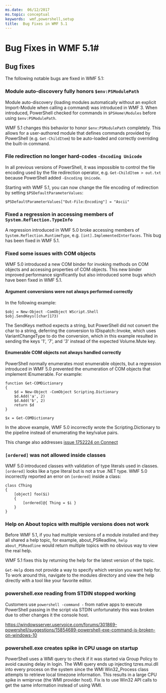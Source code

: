 ```yaml
---
ms.date:  06/12/2017
ms.topic: conceptual
keywords:  wmf,powershell,setup
title:  Bug Fixes in WMF 5.1
---
```


# Bug Fixes in WMF 5.1#

## Bug fixes ##

The following notable bugs are fixed in WMF 5.1:

### Module auto-discovery fully honors `$env:PSModulePath` ###

Module auto-discovery (loading modules automatically without an explicit Import-Module when calling a command)
was introduced in WMF 3.
When introduced, PowerShell checked for commands in `$PSHome\Modules` before using `$env:PSModulePath`.

WMF 5.1 changes this behavior to honor `$env:PSModulePath` completely.
This allows for a user-authored module that defines commands provided by PowerShell (e.g. `Get-ChildItem`) to be auto-loaded and correctly overriding the built-in command.

### File redirection no longer hard-codes `-Encoding Unicode` ###

In all previous versions of PowerShell, it was impossible to control the file encoding used by the file
redirection operator, e.g. `Get-ChildItem > out.txt` because PowerShell added `-Encoding Unicode`.

Starting with WMF 5.1, you can now change the file encoding of redirection by setting `$PSDefaultParameterValues`:

```
$PSDefaultParameterValues["Out-File:Encoding"] = "Ascii"
```

### Fixed a regression in accessing members of `System.Reflection.TypeInfo` ###

A regression introduced in WMF 5.0 broke accessing members of `System.Reflection.RuntimeType`, e.g. `[int].ImplementedInterfaces`.
This bug has been fixed in WMF 5.1.


### Fixed some issues with COM objects ###

WMF 5.0 introduced a new COM binder for invoking methods on COM objects and accessing properties of COM objects.
This new binder improved performance significantly but also introduced some bugs which have been fixed in WMF 5.1.

#### Argument conversions were not always performed correctly ####

In the following example:

```
$obj = New-Object -ComObject WScript.Shell
$obj.SendKeys([char]173)
```

The SendKeys method expects a string, but PowerShell did not convert the char to a string, deferring the conversion
to IDispatch::Invoke, which uses VariantChangeType to do the conversion, which in this example resulted in sending
the keys '1', '7', and '3' instead of the expected Volume.Mute key.

#### Enumerable COM objects not always handled correctly ####

PowerShell normally enumerates most enumerable objects, but a regression introduced in WMF 5.0 prevented the enumeration
of COM objects that implement IEnumerable.  For example:

```
function Get-COMDictionary
{
    $d = New-Object -ComObject Scripting.Dictionary
    $d.Add('a', 2)
    $d.Add('b', 2)
    return $d
}

$x = Get-COMDictionary
```

In the above example, WMF 5.0 incorrectly wrote the Scripting.Dictionary to the pipeline instead of enumerating the key/value pairs.

This change also addresses [issue 1752224 on Connect](https://connect.microsoft.com/PowerShell/feedback/details/1752224)

### `[ordered]` was not allowed inside classes ###

WMF 5.0 introduced classes with validation of type literals used in classes.
`[ordered]` looks like a type literal but is not a true .NET type.
WMF 5.0 incorrectly reported an error on `[ordered]` inside a class:

```
class CThing
{
    [object] foo($i)
    {
        [ordered]@{ Thing = $i }
    }
}
```


### Help on About topics with multiple versions does not work ###

Before WMF 5.1, if you had multiple versions of a module installed and they all shared a help topic,
for example, about_PSReadline, `help about_PSReadline` would return multiple topics with no obvious way
to view the real help.

WMF 5.1 fixes this by returning the help for the latest version of the topic.

`Get-Help` does not provide a way to specify which version you want help for.
To work around this, navigate to the modules directory and view the help directly with a tool like your favorite editor.

### powershell.exe reading from STDIN stopped working

Customers use `powershell -command -` from native apps to execute PowerShell passing in the script via STDIN unfortunately this was broken due to other changes it the console host.

https://windowsserver.uservoice.com/forums/301869-powershell/suggestions/15854689-powershell-exe-command-is-broken-on-windows-10

### powershell.exe creates spike in CPU usage on startup

PowerShell uses a WMI query to check if it was started via Group Policy to avoid causing delay in login.
The WMI query ends up injecting tzres.mui.dll into every process on the system since the WMI Win32_Process class attempts to retrieve local timezone information.
This results in a large CPU spike in wmiprvse (the WMI provider host).
Fix is to use Win32 API calls to get the same information instead of using WMI.
